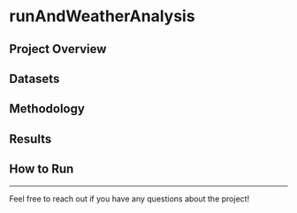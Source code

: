 # runAndWeatherAnalysis

## Project Overview

## Datasets

## Methodology

## Results

## How to Run

---
Feel free to reach out if you have any questions about the project!
